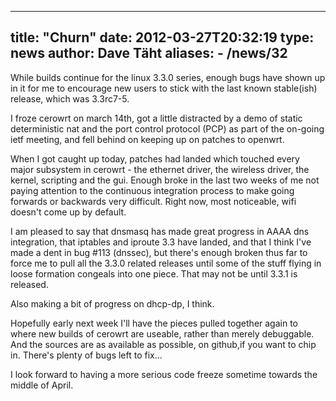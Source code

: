 
---
title: "Churn"
date: 2012-03-27T20:32:19
type: news
author: Dave Täht
aliases:
    - /news/32
---
While builds continue for the linux 3.3.0 series, enough bugs have shown
up in it for me to encourage new users to stick with the last known
stable(ish) release, which was 3.3rc7-5.

I froze cerowrt on march 14th, got a little distracted by a demo of
static deterministic nat and the port control protocol (PCP) as part of
the on-going ietf meeting, and fell behind on keeping up on patches to
openwrt.

When I got caught up today, patches had landed which touched every major
subsystem in cerowrt - the ethernet driver, the wireless driver, the
kernel, scripting and the gui. Enough broke in the last two weeks of me
not paying attention to the continuous integration process to make going
forwards or backwards very difficult. Right now, most noticeable, wifi
doesn't come up by default.

I am pleased to say that dnsmasq has made great progress in AAAA dns
integration, that iptables and iproute 3.3 have landed, and that I think
I've made a dent in bug \#113 (dnssec), but there's enough broken thus
far to force me to pull all the 3.3.0 related releases until some of the
stuff flying in loose formation congeals into one piece. That may not be
until 3.3.1 is released.

Also making a bit of progress on dhcp-dp, I think.

Hopefully early next week I'll have the pieces pulled together again to
where new builds of cerowrt are useable, rather than merely debuggable.
And the sources are as available as possible, on github,if you want to
chip in. There's plenty of bugs left to fix...

I look forward to having a more serious code freeze sometime towards the
middle of April.
